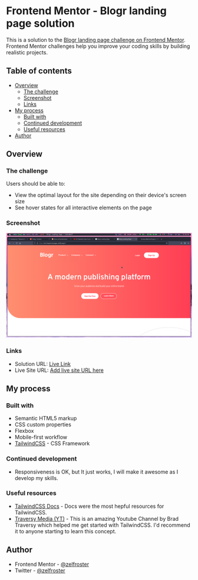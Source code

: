 # Frontend Mentor - Blogr landing page solution

This is a solution to the [Blogr landing page challenge on Frontend Mentor](https://www.frontendmentor.io/challenges/blogr-landing-page-EX2RLAApP). Frontend Mentor challenges help you improve your coding skills by building realistic projects. 

## Table of contents

- [Overview](#overview)
  - [The challenge](#the-challenge)
  - [Screenshot](#screenshot)
  - [Links](#links)
- [My process](#my-process)
  - [Built with](#built-with)
  - [Continued development](#continued-development)
  - [Useful resources](#useful-resources)
- [Author](#author)

## Overview

### The challenge

Users should be able to:

- View the optimal layout for the site depending on their device's screen size
- See hover states for all interactive elements on the page

### Screenshot

![](./ss/screenshot.png)

### Links

- Solution URL: [Live Link](https://github.com/zelfroster/frontendMentorProjects/tree/master/Blogr-Landing-Page/blogr-landing-page-main)
- Live Site URL: [Add live site URL here](https://zel-blogrhomepage.netlify.app)

## My process

### Built with

- Semantic HTML5 markup
- CSS custom properties
- Flexbox
- Mobile-first workflow
- [TailwindCSS](https://tailwindcss.com) - CSS Framework

### Continued development

- Responsiveness is OK, but It just works, I will make it awesome as I develop my skills.

### Useful resources

- [TailwindCSS Docs](https://tailwindcss.com/docs/installation) - Docs were the most hepful resources for TailwindCSS.
- [Traversy Media (YT)](https://www.example.com) - This is an amazing Youtube Channel by Brad Traversy which helped me get started with TailwindCSS. I'd recommend it to anyone starting to learn this concept.

## Author

- Frontend Mentor - [@zelfroster](https://www.frontendmentor.io/profile/zelfroster)
- Twitter - [@zelfroster](https://www.twitter.com/zelfroster)
